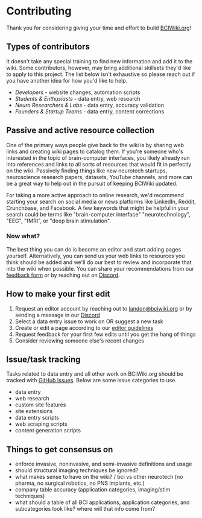 # Contributing
Thank you for considering giving your time and effort to build [BCIWiki.org](https://BCIWiki.org)!

## Types of contributors
It doesn't take any special training to find new information and add it to the wiki. Some contributors, however, may bring additional skillsets they'd like to apply to this project. The list below isn't exhaustive so please reach out if you have another idea for how you'd like to help.
- *Developers* - website changes, automation scripts
- *Students & Enthusiasts* - data entry, web research
- *Neuro Researchers & Labs* - data entry, accuracy validation
- *Founders & Startup Teams* - data entry, content corrections

## Passive and active resource collection
One of the primary ways people give back to the wiki is by sharing web links and creating wiki pages to catalog them. If you're someone who's interested in the topic of brain-computer interfaces, you likely already run into references and links to all sorts of resources that would fit in perfectly on the wiki. Passively finding things like new neurotech startups, neuroscience research papers, datasets, YouTube channels, and more can be a great way to help out in the pursuit of keeping BCIWiki updated.

For taking a more active approach to online research, we'd recommend starting your search on social media or news platforms like LinkedIn, Reddit, Crunchbase, and Facebook. A few keywords that might be helpful in your search could be terms like "brain-computer interface" "neurotechnology", "EEG", "fMRI", or "deep brain stimulation".

### Now what?
The best thing you can do is become an editor and start adding pages yourself.
Alternatively, you can send us your web links to resources you think should be added and we'll do our best to review and incorporate that into the wiki when possible. You can share your recommendations from our [feedback form](https://bciwiki.org/Feedback/) or by reaching out on [Discord](https://discord.gg/3eqKb9bmFy).

## How to make your first edit
1. Request an editor account by reaching out to [landon@bciwiki.org](mailto:landon@bciwiki.org) or by sending a message in our [Discord](https://discord.gg/3eqKb9bmFy)
2. Select a data entry issue to work on OR suggest a new task
3. Create or edit a page according to our [editor guidelines](https://bciwiki.org/index.php?title=Editor_Guide)
4. Request feedback for your first few edits until you get the hang of things
5. Consider reviewing someone else's recent changes

## Issue/task tracking
Tasks related to data entry and all other work on BCIWiki.org should be tracked with [GitHub Issues](https://github.com/lan-party/BCIWiki/issues). Below are some issue categories to use.
- data entry
- web research
- custom site features
- site extensions
- data entry scripts
- web scraping scripts
- content generation scripts

## Things to get consensus on
- enforce invasive, noninvasive, and semi-invasive definitions and usage
- should structural imaging techniques be ignored?
- what makes sense to have on the wiki? / bci vs other neurotech (no pharma, no surgical robotics, no PNS implants, etc.)
- company table accuracy (application categories, imaging/stim techniques)
- what should a table of all BCI applications, application categories, and subcategories look like? where will that info come from?
